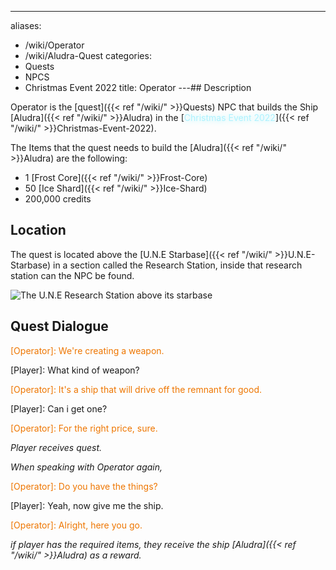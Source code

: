 ---
aliases:
- /wiki/Operator
- /wiki/Aludra-Quest
categories:
- Quests
- NPCS
- Christmas Event 2022
title: Operator
---## Description

Operator is the [quest]({{< ref "/wiki/" >}}Quests) NPC that builds the Ship [Aludra]({{< ref "/wiki/" >}}Aludra) in the [<span style="color:#aef2fe;text-shadow: 1px 1px 10px #aef2fe;">Christmas Event 2022</span>]({{< ref "/wiki/" >}}Christmas-Event-2022).

The Items that the quest needs to build the [Aludra]({{< ref "/wiki/" >}}Aludra) are the following:

- 1 [Frost Core]({{< ref "/wiki/" >}}Frost-Core)
- 50 [Ice Shard]({{< ref "/wiki/" >}}Ice-Shard)
- 200,000 credits

## Location

The quest is located above the [U.N.E Starbase]({{< ref "/wiki/" >}}U.N.E-Starbase) in a section called the Research Station, inside that research station can the NPC be found.

![The U.N.E Research Station above its
starbase](AlundraQuest1.png "The U.N.E Research Station above its starbase")

## Quest Dialogue 

<span style="color:#ee7600">[Operator]: We're creating a weapon.</span>

[Player]: What kind of weapon?

<span style="color:#ee7600">[Operator]: It's a ship that will drive off the remnant for good.</span>

[Player]: Can i get one?

<span style="color:#ee7600">[Operator]: For the right price, sure.</span>

_Player receives quest._

_When speaking with Operator again,_

<span style="color:#ee7600">[Operator]: Do you have the things?</span>

[Player]: Yeah, now give me the ship.

<span style="color:#ee7600">[Operator]: Alright, here you go.</span>

_if player has the required items, they receive the ship [Aludra]({{< ref "/wiki/" >}}Aludra) as a reward._